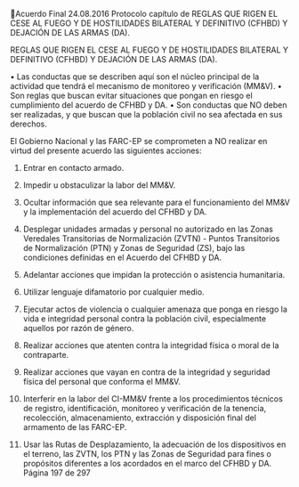 Acuerdo Final 
24.08.2016 
Protocolo capítulo de REGLAS QUE RIGEN EL CESE AL FUEGO Y DE HOSTILIDADES BILATERAL Y 
DEFINITIVO (CFHBD) Y DEJACIÓN DE LAS ARMAS (DA). 
 
REGLAS  QUE  RIGEN  EL  CESE  AL  FUEGO  Y  DE  HOSTILIDADES  BILATERAL  Y  DEFINITIVO  (CFHBD)  Y 
DEJACIÓN DE LAS ARMAS (DA). 
 
• Las conductas que se describen aquí son el núcleo principal de la actividad que tendrá el mecanismo 
de monitoreo y verificación (MM&V). 
• Son reglas que buscan evitar situaciones que pongan en riesgo el cumplimiento del acuerdo de CFHBD 
y DA. 
• Son conductas que NO deben ser realizadas, y que buscan que la población civil no sea afectada en 
sus derechos. 
 
El Gobierno Nacional y las FARC-EP se comprometen a NO realizar en virtud del presente acuerdo las 
siguientes acciones: 
 
1. Entrar en contacto armado. 
 
2. Impedir u obstaculizar la labor del MM&V. 
 
3. Ocultar información que sea relevante para el funcionamiento del MM&V y la implementación del 
acuerdo del CFHBD y DA.   
 
4. Desplegar  unidades  armadas  y  personal  no  autorizado  en  las  Zonas  Veredales  Transitorias  de 
Normalización (ZVTN) - Puntos Transitorios de Normalización (PTN) y Zonas de Seguridad (ZS), bajo 
las condiciones definidas en el Acuerdo del CFHBD y DA. 
 
5. Adelantar acciones que impidan la protección o asistencia humanitaria.  
 
6. Utilizar lenguaje difamatorio por cualquier medio. 
 
7. Ejecutar actos de violencia o cualquier amenaza que ponga en riesgo la vida e integridad personal 
contra la población civil, especialmente aquellos por razón de género. 
 
8. Realizar acciones que atenten contra la integridad física o moral de la contraparte. 
 
9. Realizar acciones que vayan en contra de la integridad y seguridad física del personal que conforma 
el MM&V. 
 
10. Interferir en la labor del CI-MM&V frente a los procedimientos técnicos de registro, identificación, 
monitoreo y verificación de la tenencia, recolección, almacenamiento,  extracción y disposición final 
del armamento de las FARC-EP.  
 
11. Usar las Rutas de Desplazamiento, la adecuación de los dispositivos en el terreno, las ZVTN, los PTN 
y las Zonas de Seguridad para fines o propósitos diferentes a los acordados en el marco del CFHBD y 
DA. 
Página 197 de 297 
 

